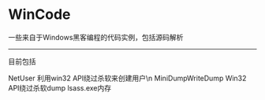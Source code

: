 # WinCode
一些来自于Windows黑客编程的代码实例，包括源码解析

----
目前包括

NetUser 利用win32 API绕过杀软来创建用户\n
MiniDumpWriteDump Win32 API绕过杀软dump lsass.exe内存
